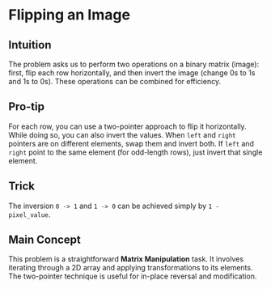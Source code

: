 # Flipping an Image

## Intuition

The problem asks us to perform two operations on a binary matrix (image): first, flip each row horizontally, and then invert the image (change 0s to 1s and 1s to 0s). These operations can be combined for efficiency.

## Pro-tip

For each row, you can use a two-pointer approach to flip it horizontally. While doing so, you can also invert the values. When `left` and `right` pointers are on different elements, swap them and invert both. If `left` and `right` point to the same element (for odd-length rows), just invert that single element.

## Trick

The inversion `0 -> 1` and `1 -> 0` can be achieved simply by `1 - pixel_value`.

## Main Concept

This problem is a straightforward **Matrix Manipulation** task. It involves iterating through a 2D array and applying transformations to its elements. The two-pointer technique is useful for in-place reversal and modification.
